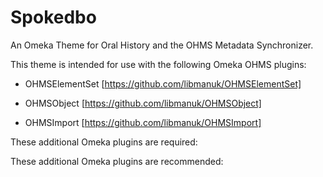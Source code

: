 # Spokedbo
An Omeka Theme for Oral History and the OHMS Metadata Synchronizer.

This theme is intended for use with the following Omeka OHMS plugins:

* OHMSElementSet [https://github.com/libmanuk/OHMSElementSet]

* OHMSObject [https://github.com/libmanuk/OHMSObject]

* OHMSImport [https://github.com/libmanuk/OHMSImport]

These additional Omeka plugins are required:


These additional Omeka plugins are recommended:



